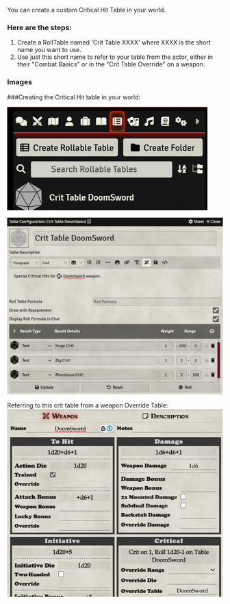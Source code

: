 You can create a custom Critical Hit Table in your world.

### Here are the steps:

1) Create a RollTable named 'Crit Table XXXX' where XXXX is the short name you want to use.
2) Use just this short name to refer to your table from the actor, either in their "Combat Basics" or in the "Crit Table Override" on a weapon.

### Images

###Creating the Critical Hit table in your world:

![Critical Hit Table Creation](images/crit_table_creation.png)

![Critical Hit Table Rollable](images/crit_table_rollable.png)

Referring to this crit table from a weapon Override Table:
![Critical Hit Table Weapon Override](images/crit_table_weapon_override.png)
